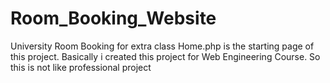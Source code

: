 # Room_Booking_Website
University Room Booking for extra class
Home.php is the starting page of this project.
Basically i created this project for Web Engineering Course. So this is not like professional project
